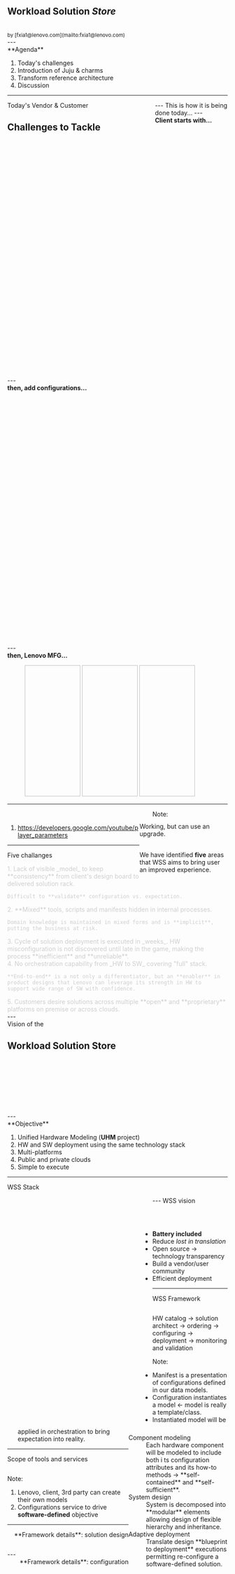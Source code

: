 <section align="left">
  <h1>
    Workload Solution
    <i class="fa fa-shopping-basket">Store</i>
  </h1>
  <br>
  <small class="myhighlight">
    by [fxia1@lenovo.com](mailto:fxia1@lenovo.com)
  </small>
</section>
---
<div align="left">
**Agenda**
</div>

1. Today's challenges
2. Introduction of Juju & charms
3. Transform reference architecture
4. Discussion

---
<section data-background="https://drscdn.500px.org/photo/155532687/q%3D80_m%3D2000/v2?webp=true&sig=4122d59c34dde5e01b0a8fd3b10e0330c3b053c27918e55a68464a1937237a34">
  <div align="left" style="width:67%;float:left;">
    Today's Vendor & Customer
    <h1>
      Challenges to Tackle
    </h1>
  </div>
</section>
---
This is how it is being done today...
---
<div align="left">
  <strong>Client starts with...</strong>
</div>
<figure>
  <img data-src="images/lenovo%20catalog.png"
       height="550px;">
</figure>
---
<div align="left">
  <strong>then, add configurations...</strong>
</div>
<figure>
  <img data-src="images/lenovo%20configurator.png"
       height="550px"/>
</figure>
---
<div align="left">
  <strong>then, Lenovo MFG...</strong>
</div>
<figure>
  <img data-src="https://drscdn.500px.org/photo/135937995/q%3D80_m%3D1000_k%3D1/v2?webp=true&sig=a9bfbffe2a1d74bbbfdbaea7b4263b55c50123204741011f4421bd9a2b8e7745"
       height="300px"
       width="30%"/>
  <img data-src="https://drscdn.500px.org/photo/199833393/q%3D80_m%3D2000_k%3D1/v2?webp=true&sig=6a47d3ec149bbb62274e389f241e9be47c9cd1fd251a27cb7a59642af2215f1d"
       height="300px"
       width="30%"/>
  <img data-src="images/hw_manifest.png"
       height="300px"
       width="30%"/>
</figure>

---
<figure style="width:50%;float:left;">
  <img data-src="http://i.imgur.com/KzCHMAx.gif">
</figure>
<div align="left"
    style="width:40%;float:right">
  Working, but can use an upgrade.<br><br>
  
  We have identified **five** areas
  that WSS aims to bring user an improved
  experience.
</div>

Note:

1. https://developers.google.com/youtube/player_parameters
---
Five challanges
<div class="divider"></div>

<div align="left"
     style="color:#cecece;">
  <div class="fragment highlight-blue">
    1. Lack of visible _model_ to keep **consistency** from client's
    design board to delivered solution rack.

    Difficult to **validate** configuration vs. expectation.
  </div>
  <div class="fragment highlight-blue">
    2. **Mixed** tools, scripts and manifests hidden in internal processes.

    Domain knowledge is maintained in mixed forms and is **implicit**,
    putting the business at risk.
  </div>
  <div class="fragment highlight-blue">
    3. Cycle of solution deployment is executed in _weeks_. HW
    misconfiguration is not discovered until late in the game, making the
    process **inefficient** and **unreliable**.
  </div>
  <div class="fragment highlight-blue">
    4. No orchestration capability from _HW to SW_ covering "full" stack.

    **End-to-end** is a not only a differentiator, but an **enabler** in
    product designs that Lenovo can leverage its strength in HW to
    support wide range of SW with confidence.
  </div>
  <div class="fragment highlight-blue">
    5. Customers desire solutions across multiple **open** and **proprietary**
    platforms on premise or across clouds.
  </div>
</div>
---
<section data-background="https://drscdn.500px.org/photo/138747795/q%3D80_m%3D1500_k%3D1/v2?webp=true&sig=20cc685f194e95851ba5ceb3181ca0395d511c07948dd15d884235eb477dcbc6">
  <div style="margin-bottom:140px;">
    <span class="mywhite">Vision of the</span>
    <h1 class="mywhite">
      Workload Solution Store
    </h1>
  </div>
</section>
---
<div align="left">
**Objective**
</div>

1. Unified Hardware Modeling (**UHM** project)
2. HW and SW deployment using the same technology stack
3. Multi-platforms
4. Public and private clouds
5. Simple to execute
---
WSS Stack
<figure style="float:left;width:50%;">
  <img data-src="images/wss%20simplified%20function%20stack.png"
       height="500px"
       style="box-shadow:none;">
</figure>
<div style="width:45%;float:right;">
  <dl>
    <dt>Component modeling</dt>
    <dd>
      Each hardware component will be modeled to include both i ts
      configuration attributes and its how-to methods &rarr;
      **self-contained** and **self-sufficient**.
    </dd>
    <dt>System design</dt>
    <dd>
      System is decomposed into **modular** elements allowing design of flexible
      hierarchy and inheritance.
    </dd>
    <dt>Adaptive deployment</dt>
    <dd>
      Translate design **blueprint to deployment** executions
      permitting re-configure a software-defined solution.
    </dd>
  </dl>
</div>
---
WSS vision
<figure>
  <img data-src="images/wss%20vision.png"
       style="box-shadow:none;">
</figure>
<br>

* **Battery included <i class="fa fa-battery"></i>**
* Reduce _lost in translation_
* Open source &rarr; technology transparency
* Build a vendor/user community
* Efficient deployment
---
WSS Framework
<figure>
  <img data-src="images/uhm%20five%20phase.png">
</figure>

HW catalog &rarr; solution architect &rarr; ordering &rarr; configuring &rarr; deployment &rarr; monitoring and validation

Note:

* Manifest is a presentation of configurations defined in our data models.
* Configuration instantiates a model &larr; model is really a template/class.
* Instantiated model will be applied in orchestration to bring expectation
into reality.
---
Scope of tools and services
<figure>
  <img data-src="images/wss%20simplified%20phase.png"
       style="box-shadow:none;">
</figure>

Note:

1. Lenovo, client, 3rd party can create their own models
2. Configurations service to drive **software-defined** objective
---
<div align="right">
**Framework details**: solution design
</div>

<figure>
  <img data-src="images/wss%20architecture%20components%201.png"
       style="box-shadow:none;">
</figure>
---
<div align="right">
**Framework details**: configuration
</div>
<br>
<figure>
  <img data-src="images/wss%20architecture%20components%202.png"
       height="550px"
       style="box-shadow:none;">       
</figure>
---
<div align="right">
**Framework details**: deployment, compliance, monitoring
</div>
<figure>
  <img data-src="images/wss%20architecture%20components%203.png"
       height="550px"
       style="box-shadow:none;">       
</figure>
---
<section data-background="images/wss%20architecture%20components.png">
  <div align="left"
       style="margin-bottom:50%;">
    <h4 class="myhighlight">
      <i class="fa fa-key"></i>
      Unified architecture
    </h4>
  </div>
</section>
---
<section data-background="https://drscdn.500px.org/photo/167616481/q%3D80_m%3D2000/v2?webp=true&sig=138122848b49e23f21df0191e4ed3ae335fa47d262006cfa77c022b4771f6de9">
  <div align="right" style="width:67%;float:right;">
    Key Technology:
    <h1>
      Juju & charms
    </h1>
  </div>
</section>
---
Juju
<div class="divider"></div>

<p align="left" >
 **Juju's mission** is to provide a
 modeling language for users that abstracts the specifics of operating
 complex big software topologies.
</p>

<img data-src="https://i.ytimg.com/vi/tsou9S6NoDg/maxresdefault.jpg"
     width="25%"
     style="float:left;">

<div style="width:60%;float:right;">
  <ol>
    <li>is an orchestrator</li>
    <li>is [Open source](https://github.com/juju/juju)
    </li><li>
      GNU Affero General Public License v3.0, permitting:
      <ol>
        <li>Commercial use</li>
        <li>Modification</li>
        <li>Distribution</li>
        <li>Patent use</li>
        <li>Private use</li>
      </ol>
    </li><li>
      Deploy charms
    </li><li>
      **Our customer has a strong interest in it**
    </li>
  </ol>
</div>

Note:

1. recommended charms: 343, community: 1819
---
Charms
<div class="divider"></div>

<p align="left" >
  The central mechanism behind Juju is called Charms.
  Charms can be written in any programming language that can be executed from the command line.
</p>


| Concepts  | used for                    |
|-----------|-----------------------------|
| hooks     | a hardcoded set of handlers |
| states    | user defined flags          |
| relations | data communication          |
| layer     | model inheritance           |
| bundle    | deployment batch mode       |

<br>

**Example**:<br><br>
  
databases (19), app-servers (19), file-servers (16), monitoring (14), ops (9), openstack (51), applications (75), misc (63), network (11), analytics (7), apache (38), security (4), storage (17) &mdash; **343** recommended ones, **1819** community contributed ones

---
<div align="left">
Charm **components**
</div>
<figure>
  <img data-src="images/charm%20components.png"
       style="box-shadow:none;">
</figure>

<dl class="my-multicol-2">
  <dt>YAML data files</dt>
  <dd>
    <ol>
      <li>`config.yaml`: configuration key-value pairs, supporting 4 data types: int, float, string, boolean.</li>
      <li>`metadata.yaml`: name, description, tag, and **relations**</li>
      <li>`layer.yaml`: includes other layers and relation interfaces.</li> 
    </ol>
  </dd>

  <dt>States</dt>
  <dd>
    User defined **flags** that will be evaluated every 5 minutes. A TRUE
    condition will be executed multiple times.
  </dd>

  <dt>Hooks</dt>
  <dd>
    Hardcoded execution points and invoking sequence.
  </dd>

  <dt>Relation</dt>
  <dd>
    Can one charm exechange data with another? 
  </dd>
  
  <dt>Ansible (actions)</dt>
  <dd>
    Can also be other config mgt recipes.
    These are independently developed and are usable without charms. 
  </dd>

  <dt>Layesr</dt>
  <dd>
    Re-use other existing charm code, eg. utility function.
  </dd>

  <dt>Dependency packages</dt>
  <dd>
    In Python, these will be wheelhouse packages required by
    the charm scripts.
  </dd>
</dl>
---
**Example**: config.yaml

```YAML
options:
  mount-size:
    type: string
    default: "1U"
    description: "Rack mount size, 1U/2U"
  operating-system:
    type: string
    default: ""
    description: "OS to deploy"
  firmware-update-id:
    type: string
    default: ""
    description: "Firmware update fix ID"
  configuration-pattern-id:
    type: string
    default: ""
    description: ""

```
---
**Example**: metadata.yaml

```YAML
name: server
summary: This is a server charm
maintainer: Feng Xia <fxia1@lenovo.com>
description: |
  This is a generic server charm.
tags:
  - server
requires:
  rack:
    interface: rack-server
  switch:
    interface: switch-server
```
---
**Example**: layer.yaml
  
```YAML
includes: ['layer:endpoint', 'interface:rack-server', 'interface:switch-server']
repo: hpcgitlab.labs.lenovo.com/WSS/wss.git
```
---
**Example**: charm state script

```python
@when_not('solution.ready', 'solution.error')
@when('solution.config.invalid')
def store_manifests():
    """Store manifests.
    """
    run_uhm(playbook='store_manifest',
            tags='manifest',
            current_state='solution.config.invalid',
            next_state='solution.manifest.stored',
            error_state='solution.error',
            user_vars={
                'sol_id': 'solution',
                'manifest_path': '/tmp/test.manifest'
            })
```
---
**Example**: charm relation script

```PYTHON
class RackProvides(RelationBase):
    # Every unit connecting will get the same information
    scope = scopes.UNIT
    auto_accessors = ['rack_id',
                      'server_id']

    # Use some template magic to declare our relation(s)
    @hook('{provides:rack-server}-relation-joined')
    def joined(self):
        config = hookenv.config()
        conv = self.conversation()
        conv.set_remote(data={
            'rack_id': config['uuid']
        })
        self.set_state('{relation_name}.joined')

    @hook('{provides:rack-server}-relation-{changed}')
    def changed(self):
        conv = self.conversation()
        if self.servers():
            conv.set_state('server.counted')
    ....
```
---
**Example**: distribution file structure

<pre class="brush:plain;">
|-- ansible.cfg
|-- bin/
|-- config.yaml         <-- attributes/config options
|-- hooks/              <-- hook handlers
|-- icon.svg
|-- layer.yaml          <-- charm inheritance
|-- lib/                <-- utility `.py`
|-- metadata.yaml       <-- charm relations/interfaces
|-- playbooks/
|-- reactive/           <-- user defined flags  
|-- README.md
`-- wheelhouse/         <-- Python dependency libs
</pre>
---
**Example**: charm deployment bundle
<pre class="brush:yaml;">
series: trusty
services:
  wordpress:
    charm: "cs:trusty/wordpress-2"
    num_units: 1
    to:
      - "0"
  mysql:
    charm: "cs:trusty/mysql-26"
    num_units: 1
    to:
      - "1"
relations:
  - - "wordpress:db"
    - "mysql:db"
machines:
  "0":
    series: trusty
    constraints: "arch=amd64 cpu-cores=1 cpu-power=100 mem=1740 root-disk=8192"
  "1":
    series: trusty
    constraints: "arch=amd64 cpu-cores=1 cpu-power=100 mem=1740 root-disk=8192"
</pre>
---
<div align="left">
Charms **store**
</div>
<iframe data-src="https://jujucharms.com/store"
        height="550px" width="100%"></iframe>
---
Juju GUI/Canvas/Management console

<iframe data-src="https://jujucharms.com/new/"
        height="550px" width="100%"></iframe>
---
<div align="left">
Example: a deployed Canonical **Openstack**
</div>

<img data-src="https://insights.ubuntu.com/wp-content/uploads/7790/jjuju.png">

Note:

1. 4 machines (VM & containers)
2. 16 services
3. 1 click
4. On Ubuntu 16.04, single host: 40min
</section>
---
WSS strategy of using Juju & charms
<div class="row">
  <figure class="col l7 m12 s12">
    <img data-src="images/wss%20orchestration.png"
         style="box-shadow:none;">
  </figure>
  <div align="left"
       class="col l5 m12 s12">
    <ul>
      <li>
        Three primary types of charms:
        <ol>
          <li>HW (Lenovo innovation)</li>
          <li>software platform (existing)</li>
          <li>user application (existing)</li>
        </ol>
      </li><li>
        Support both baremetal and _clouds_ by implementing a **provider** &rarr; **give me a machine** by constraints, eg. CPU, mem
      </li><li>
        Support premise and public clouds (12 out of box)
      </li><li>
        Used as single-layer orchestrator
      </li>
    </ul>
  </div>
</div>
---
<section data-background="https://drscdn.500px.org/photo/179822321/q%3D80_m%3D2000_k%3D1/v2?webp=true&sig=51cdb14b0e0929a01b68133e08caff3d0370f1418ba18be62e5a9c3d193e1ddd">
  <p class="myhighlight">
    A new way to describe
  </p>
  <br>
  <h1>
    Solution + Architecture
  </h1>
</section>
---
what we have Today

<div class="row">
  <div class="col l6 m6 s12">
    <a href="https://lenovopress.com/lp0099.pdf">
      <img data-src="images/ra.png" height="500px">
      <i class="fa fa-external-link"></i>
    </a>
  </div>
  <div class="col l6 m6 s12">
    <img data-src="images/ra%20deployment%20example.png">
  </div>
</div>

Note:
1. page 27: deployment example
---
<div align="left">
  Replace static HW with **charms models <i class="fa fa-battery"></i>**
</div>
<br>

<div class="row">
  <iframe data-src="https://www3.lenovo.com/us/en/data-center/servers/racks/System-x3650-M5/p/77XS7HV7V64"
          height="500px"
          class="col l7 m8 s12">
  </iframe>
  <div class="col l5 m4 s12">
    <img data-src="images/uhm%20code%20file%20structure.png">
  </div>
RA = HW charms + platform charm + application charms
</div>
---
Five steps to transform a paper model &rarr; charm model

1. hierarchy &rarr; abstract base model
2. attributes &rarr; configuration options
3. data interface &rarr; relations
4. workflow &rarr; states, hooks
5. actions &rarr; Ansible playbooks

---
Take server for example: 1. hierarchy
<div class="row">
<iframe data-src="http://www.lenovofiles.com/3dtours/products/index.html"
        height="500px"
        width="100%"></iframe>
</div>

server &rarr;  mainstream rack servers &rarr; SR630<br>
We can design a base **charm-server**, then include it in _charm-sr630_
to inherit base attributes and behaviors.
---
Take server for example: 2. configurations
<pre class="brush:yaml">
options:
  # catalog attributes
  cpu_sockets:
    type: int
    default: 2
    description: ""
  max_25_disks:
    type: int
    default: 12
    description: ""
  max_25_disks:
    type: int
    default: 6
    description: ""

  # reference architecture attributes
  firmware_policy:
    type: string
    default: "policy ID 1231"
    description: ""
  config_pattern:
    type: string
    default: "config ID 367"
    description: ""

  # orchestration attributes
  uhm:
    type: string
    default: ""
    description: "Can be a YAML string"
</pre>
---
Take server for example: 3. relations

| from   | to     | data                       |
|--------|--------|----------------------------|
| server | rack   | announce server_id         |
| rack   | server | announce other servers' IP |
| server | switch | server_ip                  |
| switch | server | available ports            |

---
Take server for example: 4. workflow

from rodney
---
Take server for example: 5. actions

from rodney

---
## to what we can be 
<img data-src="images/hw%20example.png" height="450px">
---
<iframe data-src="https://192.168.122.238/gui/"
        height="550px" width="100%"></iframe>
---
# Thank you
---
